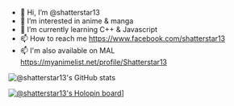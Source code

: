 - 👋 Hi, I’m @shatterstar13
- 👀 I’m interested in anime & manga
- 🌱 I’m currently learning C++ & Javascript
- 📫 How to reach me https://www.facebook.com/shatterstar13
- 📫 I'm also available on MAL https://myanimelist.net/profile/Shatterstar13

![@shatterstar13's GitHub stats](https://github-readme-stats.vercel.app/api?username=@shatterstar13&show_icons=true&theme=radical)

[![@shatterstar13's Holopin board](https://holopin.me/shatterstar13)](https://holopin.io/@shatterstar13)]

<!---
shatterstar13/shatterstar13 is a ✨ special ✨ repository because its `README.md` (this file) appears on your GitHub profile.
You can click the Preview link to take a look at your changes.
--->

